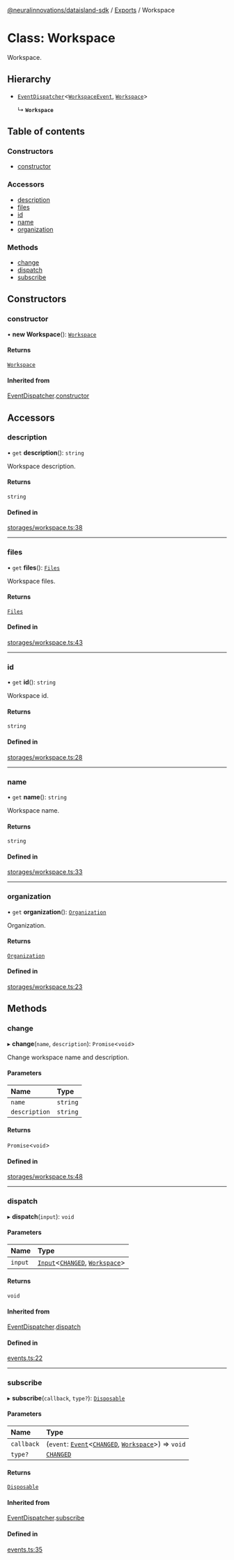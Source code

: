 [@neuralinnovations/dataisland-sdk](../../README.md) / [Exports](../modules.md) / Workspace

# Class: Workspace

Workspace.

## Hierarchy

- [`EventDispatcher`](EventDispatcher.md)\<[`WorkspaceEvent`](../enums/WorkspaceEvent.md), [`Workspace`](Workspace.md)\>

  ↳ **`Workspace`**

## Table of contents

### Constructors

- [constructor](Workspace.md#constructor)

### Accessors

- [description](Workspace.md#description)
- [files](Workspace.md#files)
- [id](Workspace.md#id)
- [name](Workspace.md#name)
- [organization](Workspace.md#organization)

### Methods

- [change](Workspace.md#change)
- [dispatch](Workspace.md#dispatch)
- [subscribe](Workspace.md#subscribe)

## Constructors

### constructor

• **new Workspace**(): [`Workspace`](Workspace.md)

#### Returns

[`Workspace`](Workspace.md)

#### Inherited from

[EventDispatcher](EventDispatcher.md).[constructor](EventDispatcher.md#constructor)

## Accessors

### description

• `get` **description**(): `string`

Workspace description.

#### Returns

`string`

#### Defined in

[storages/workspace.ts:38](https://github.com/NeuralInnovations/dataisland-client-js-sdk/blob/99d310d/src/storages/workspace.ts#L38)

___

### files

• `get` **files**(): [`Files`](Files.md)

Workspace files.

#### Returns

[`Files`](Files.md)

#### Defined in

[storages/workspace.ts:43](https://github.com/NeuralInnovations/dataisland-client-js-sdk/blob/99d310d/src/storages/workspace.ts#L43)

___

### id

• `get` **id**(): `string`

Workspace id.

#### Returns

`string`

#### Defined in

[storages/workspace.ts:28](https://github.com/NeuralInnovations/dataisland-client-js-sdk/blob/99d310d/src/storages/workspace.ts#L28)

___

### name

• `get` **name**(): `string`

Workspace name.

#### Returns

`string`

#### Defined in

[storages/workspace.ts:33](https://github.com/NeuralInnovations/dataisland-client-js-sdk/blob/99d310d/src/storages/workspace.ts#L33)

___

### organization

• `get` **organization**(): [`Organization`](Organization.md)

Organization.

#### Returns

[`Organization`](Organization.md)

#### Defined in

[storages/workspace.ts:23](https://github.com/NeuralInnovations/dataisland-client-js-sdk/blob/99d310d/src/storages/workspace.ts#L23)

## Methods

### change

▸ **change**(`name`, `description`): `Promise`\<`void`\>

Change workspace name and description.

#### Parameters

| Name | Type |
| :------ | :------ |
| `name` | `string` |
| `description` | `string` |

#### Returns

`Promise`\<`void`\>

#### Defined in

[storages/workspace.ts:48](https://github.com/NeuralInnovations/dataisland-client-js-sdk/blob/99d310d/src/storages/workspace.ts#L48)

___

### dispatch

▸ **dispatch**(`input`): `void`

#### Parameters

| Name | Type |
| :------ | :------ |
| `input` | [`Input`](../interfaces/Input.md)\<[`CHANGED`](../enums/WorkspaceEvent.md#changed), [`Workspace`](Workspace.md)\> |

#### Returns

`void`

#### Inherited from

[EventDispatcher](EventDispatcher.md).[dispatch](EventDispatcher.md#dispatch)

#### Defined in

[events.ts:22](https://github.com/NeuralInnovations/dataisland-client-js-sdk/blob/99d310d/src/events.ts#L22)

___

### subscribe

▸ **subscribe**(`callback`, `type?`): [`Disposable`](../interfaces/Disposable.md)

#### Parameters

| Name | Type |
| :------ | :------ |
| `callback` | (`event`: [`Event`](../interfaces/Event.md)\<[`CHANGED`](../enums/WorkspaceEvent.md#changed), [`Workspace`](Workspace.md)\>) => `void` |
| `type?` | [`CHANGED`](../enums/WorkspaceEvent.md#changed) |

#### Returns

[`Disposable`](../interfaces/Disposable.md)

#### Inherited from

[EventDispatcher](EventDispatcher.md).[subscribe](EventDispatcher.md#subscribe)

#### Defined in

[events.ts:35](https://github.com/NeuralInnovations/dataisland-client-js-sdk/blob/99d310d/src/events.ts#L35)
